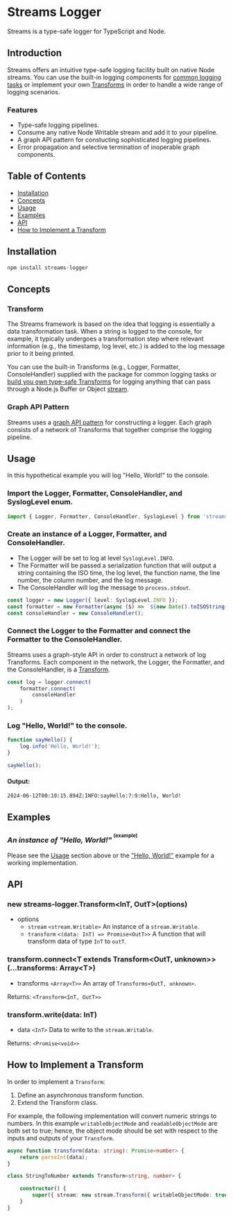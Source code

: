 # Streams Logger

Streams is a type-safe logger for TypeScript and Node.

## Introduction

Streams offers an intuitive type-safe logging facility built on native Node streams.  You can use the built-in logging components for [common logging tasks](#usage) or implement your own [Transforms](#how-to-implement-a-transform) in order to handle a wide range of logging scenarios.

### Features

- Type-safe logging pipelines.
- Consume any native Node Writable stream and add it to your pipeline.
- A graph API pattern for constucting sophisticated logging pipelines.
- Error propagation and selective termination of inoperable graph components.

## Table of Contents

- [Installation](#installation)
- [Concepts](#concepts)
- [Usage](#usage)
- [Examples](#examples)
- [API](#api)
- [How to Implement a Transform](#how-to-implement-a-transform)

## Installation

```bash
npm install streams-logger
```

## Concepts

### Transform

The Streams framework is based on the idea that logging is essentially a data transformation task.  When a string is logged to the console, for example, it typically undergoes a transformation step where relevant information (e.g., the timestamp, log level, etc.) is added to the log message prior to it being printed.  

You can use the built-in Transforms (e.g., Logger, Formatter, ConsoleHandler) supplied with the package for common logging tasks or [build you own type-safe Transforms](#how-to-implement-a-transform) for logging anything that can pass through a Node.js Buffer or Object [stream](https://nodejs.org/api/stream.html).

### Graph API Pattern

Streams uses a [graph API pattern](#connect-the-logger-to-the-formatter-and-connect-the-formatter-to-the-consolehandler) for constructing a logger. Each graph consists of a network of Transforms that together comprise the logging pipeline.

## Usage

In this hypothetical example you will log "Hello, World!" to the console.

### Import the Logger, Formatter, ConsoleHandler, and SyslogLevel enum.

```ts
import { Logger, Formatter, ConsoleHandler, SyslogLevel } from 'streams-logger';
```

### Create an instance of a Logger, Formatter, and ConsoleHandler.
- The Logger will be set to log at level `SyslogLevel.INFO`.  
- The Formatter will be passed a serialization function that will output a string containing the ISO time, the log level, the function name, the line number, the column number, and the log message.
- The ConsoleHandler will log the message to `process.stdout`.

```ts
const logger = new Logger({ level: SyslogLevel.INFO });
const formatter = new Formatter(async ($) => `${new Date().toISOString()}:${$.level}:${$.func}:${$.line}:${$.col}:${$.message}\n`);
const consoleHandler = new ConsoleHandler();
```

### Connect the Logger to the Formatter and connect the Formatter to the ConsoleHandler.
Streams uses a graph-style API in order to construct a network of log Transforms.  Each component in the network, the Logger, the Formatter, and the ConsoleHandler, is a [Transform](#transform).
```ts
const log = logger.connect(
    formatter.connect(
        consoleHandler
    )
);
```

### Log "Hello, World!" to the console.

```ts
function sayHello() {
    log.info('Hello, World!');
}

sayHello();
```

#### Output:
```bash
2024-06-12T00:10:15.894Z:INFO:sayHello:7:9:Hello, World!
```
## Examples

### *An instance of "Hello, World!"* <sup><sup>(example)</sup></sup>
Please see the [Usage](#usage) section above or the ["Hello, World!"](https://github.com/faranalytics/streams-logger/tree/main/examples/hello_world) example for a working implementation.

## API
### new streams-logger.Transform\<InT, OutT\>(options)
- options
    - `stream` `<stream.Writable>` An instance of a `stream.Writable`.
    - `transform` `<(data: InT) => Promise<OutT>>` A function that will transform data of type `InT` to `outT`.

### transform.connect\<T extends Transform\<OutT, unknown\>\>(...transforms: Array\<T\>)
- transforms `<Array<T>>` An array of `Transforms<OutT, unknown>`.

Returns: `<Transform<InT, OutT>>`

### transform.write(data: InT)
- data `<InT>` Data to write to the `stream.Writable`.

Returns: `<Promise<void>>`

## How to Implement a Transform

In order to implement a `Transform`:
1. Define an asynchronous transform function.
2. Extend the Transform class.  

For example, the following implementation will convert numeric strings to numbers.  In this example `writableObjectMode` and `readableObjectMode` are both set to true; hence, the object mode should be set with respect to the inputs and outputs of your `Transform`.

```ts
async function transform(data: string): Promise<number> {
    return parseInt(data);
}

class StringToNumber extends Transform<string, number> {

    constructor() {
        super({ stream: new stream.Transform({ writableObjectMode: true, readableObjectMode: true }), transform });
    }
}
```